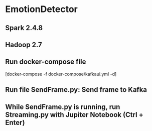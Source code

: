 # EmotionDetector

## Spark 2.4.8
## Hadoop 2.7

## Run docker-compose file
[docker-compose -f docker-compose/kafkaui.yml -d]

## Run file SendFrame.py: Send frame to Kafka

## While SendFrame.py is running, run Streaming.py with Jupiter Notebook (Ctrl + Enter)

